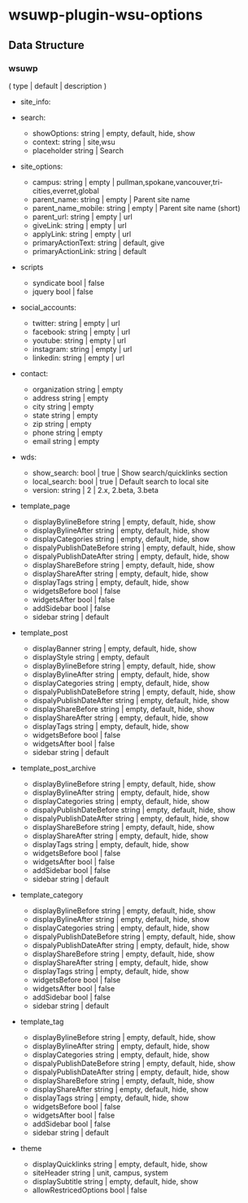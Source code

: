 # wsuwp-plugin-wsu-options


## Data Structure



### wsuwp
( type | default | description )
- site_info:
    
- search:
    - showOptions: string | empty, default, hide, show
    - context:     string | site,wsu
    - placeholder  string | Search
- site_options:
    - campus:             string | empty | pullman,spokane,vancouver,tri-cities,everret,global 
    - parent_name:        string | empty | Parent site name
    - parent_name_mobile: string | empty | Parent site name (short)
    - parent_url:         string | empty | url
    - giveLink:           string | empty | url
    - applyLink:          string | empty | url
    - primaryActionText:  string | default, give
    - primaryActionLink:  string | default
- scripts
    - syndicate           bool | false
    - jquery              bool | false
- social_accounts:
    - twitter:   string | empty | url
    - facebook:  string | empty | url 
    - youtube:   string | empty | url
    - instagram: string | empty | url
    - linkedin:  string | empty | url
- contact:
    - organization   string | empty
    - address        string | empty
    - city           string | empty
    - state          string | empty
    - zip            string | empty
    - phone          string | empty
    - email          string | empty
- wds:
    - show_search: bool | true | Show search/quicklinks section
    - local_search: bool | true | Default search to local site
    - version: string | 2 | 2.x, 2.beta, 3.beta
- template_page
    - displayBylineBefore       string | empty, default, hide, show
    - displayBylineAfter        string | empty, default, hide, show
    - displayCategories         string | empty, default, hide, show
    - dispalyPublishDateBefore  string | empty, default, hide, show
    - dispalyPublishDateAfter   string | empty, default, hide, show
    - displayShareBefore        string | empty, default, hide, show
    - displayShareAfter         string | empty, default, hide, show
    - displayTags               string | empty, default, hide, show
    - widgetsBefore             bool | false
    - widgetsAfter              bool | false
    - addSidebar                bool | false
    - sidebar                   string | default
- template_post
    - displayBanner             string | empty, default, hide, show
    - displayStyle              string | empty, default
    - displayBylineBefore       string | empty, default, hide, show
    - displayBylineAfter        string | empty, default, hide, show
    - displayCategories         string | empty, default, hide, show
    - dispalyPublishDateBefore  string | empty, default, hide, show
    - dispalyPublishDateAfter   string | empty, default, hide, show
    - displayShareBefore        string | empty, default, hide, show
    - displayShareAfter         string | empty, default, hide, show
    - displayTags               string | empty, default, hide, show
    - widgetsBefore             bool | false 
    - widgetsAfter              bool | false
    - sidebar                   string | default
- template_post_archive
    - displayBylineBefore       string | empty, default, hide, show
    - displayBylineAfter        string | empty, default, hide, show
    - displayCategories         string | empty, default, hide, show
    - dispalyPublishDateBefore  string | empty, default, hide, show
    - dispalyPublishDateAfter   string | empty, default, hide, show
    - displayShareBefore        string | empty, default, hide, show
    - displayShareAfter         string | empty, default, hide, show
    - displayTags               string | empty, default, hide, show
    - widgetsBefore             bool | false 
    - widgetsAfter              bool | false
    - addSidebar                bool | false
    - sidebar                   string | default
- template_category
    - displayBylineBefore       string | empty, default, hide, show
    - displayBylineAfter        string | empty, default, hide, show
    - displayCategories         string | empty, default, hide, show
    - dispalyPublishDateBefore  string | empty, default, hide, show
    - dispalyPublishDateAfter   string | empty, default, hide, show
    - displayShareBefore        string | empty, default, hide, show
    - displayShareAfter         string | empty, default, hide, show
    - displayTags               string | empty, default, hide, show
    - widgetsBefore             bool | false 
    - widgetsAfter              bool | false
    - addSidebar                bool | false
    - sidebar                   string | default
- template_tag
    - displayBylineBefore       string | empty, default, hide, show
    - displayBylineAfter        string | empty, default, hide, show
    - displayCategories         string | empty, default, hide, show
    - dispalyPublishDateBefore  string | empty, default, hide, show
    - dispalyPublishDateAfter   string | empty, default, hide, show
    - displayShareBefore        string | empty, default, hide, show
    - displayShareAfter         string | empty, default, hide, show
    - displayTags               string | empty, default, hide, show
    - widgetsBefore             bool | false 
    - widgetsAfter              bool | false
    - addSidebar                bool | false
    - sidebar                   string | default
- theme
    - displayQuicklinks         string | empty, default, hide, show  
    - siteHeader                string | unit, campus, system
    - displaySubtitle           string | empty, default, hide, show
    - allowRestricedOptions     bool | false